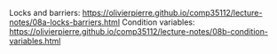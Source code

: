 Locks and barriers: https://olivierpierre.github.io/comp35112/lecture-notes/08a-locks-barriers.html
Condition variables: https://olivierpierre.github.io/comp35112/lecture-notes/08b-condition-variables.html